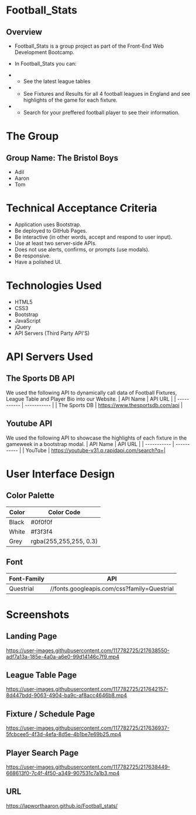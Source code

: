 # Football_Stats
## Overview
* Football_Stats is a group project as part of the Front-End Web Development Bootcamp.

* In Football_Stats you can:
* * See the latest league tables
* * See Fixtures and Results for all 4 football leagues in England and see highlights of the game for each fixture.
* * Search for your preffered football player to see their information. 


# The Group
## Group Name: The Bristol Boys
* Adil
* Aaron
* Tom

# Technical Acceptance Criteria
* Application uses Bootstrap.
* Be deployed to GitHub Pages.
* Be interactive (in other words, accept and respond to user input).
* Use at least two server-side APIs.
* Does not use alerts, confirms, or prompts (use modals).
* Be responsive.
* Have a polished UI.

# Technologies Used
* HTML5
* CSS3 
* Bootstrap
* JavaScript
* jQuery 
* API Servers (Third Party API'S)

# API Servers Used
## The Sports DB API
We used the following API to dynamically call data of Football Fixtures, League Table and Player Bio into our Website.
| API Name    | API URL         |
| ----------- | -----------     |
| The Sports DB       | https://www.thesportsdb.com/api |

## Youtube API
We used the following API to showcase the highlights of each fixture in the gameweek in a bootstrap modal.
| API Name    | API URL         |
| ----------- | -----------         |
| YouTube       | https://youtube-v31.p.rapidapi.com/search?q=|



# User Interface Design
## Color Palette
| Color       | Color Code          |
| ----------- | -----------         |
| Black       | #0f0f0f             |
| White       | #f3f3f4             |
| Grey        | rgba(255,255,255, 0.3)|

## Font 
| Font-Family    | API          |
| ----------- | -----------         |
| Questrial       | //fonts.googleapis.com/css?family=Questrial |




# Screenshots

## Landing Page
https://user-images.githubusercontent.com/117782725/217638550-adf7a13a-185e-4a0a-a6e0-99d14146c7f9.mp4

## League Table Page 
https://user-images.githubusercontent.com/117782725/217642157-8d447bdd-9063-4904-ba9c-af8acc4646b8.mp4


## Fixture / Schedule Page
https://user-images.githubusercontent.com/117782725/217636937-5fcbcee5-4f3d-4efa-8d5e-4b1be7e69b25.mp4


## Player Search Page
https://user-images.githubusercontent.com/117782725/217638449-668613f0-7c4f-4f50-a349-907531c7a1b3.mp4



## URL
https://lapworthaaron.github.io/Football_stats/